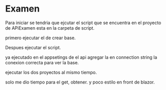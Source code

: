 # Examen

Para iniciar se tendria que ejcutar el script que se encuentra en el proyecto de APiExamen esta en la carpeta de script.

primero ejecutar el de crear base.

Despues ejecutar el script.

ya ejecutado en el appsetings de el api agregar la en connection string la conexion correcta para ver la base.

ejecutar los dos proyectos al mismo tiempo.

solo me dio tiempo para el get, obtener. y poco estilo en front de blazor.

